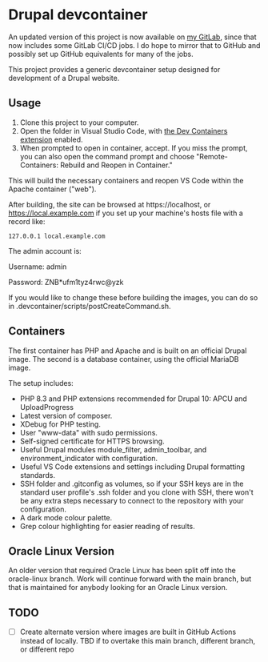 # Drupal devcontainer

An updated version of this project is now available on [my GitLab](https://gitlab.com/ryan-l-robinson/drupal-dev-environment), since that now includes some GitLab CI/CD jobs. I do hope to mirror that to GitHub and possibly set up GitHub equivalents for many of the jobs.

This project provides a generic devcontainer setup designed for development of a Drupal website.

## Usage

1. Clone this project to your computer.
1. Open the folder in Visual Studio Code, with [the Dev Containers extension](https://marketplace.visualstudio.com/items?itemName=ms-vscode-remote.remote-containers) enabled.
1. When prompted to open in container, accept. If you miss the prompt, you can also open the command prompt and choose "Remote-Containers: Rebuild and Reopen in Container."

This will build the necessary containers and reopen VS Code within the Apache container ("web").

After building, the site can be browsed at https://localhost, or https://local.example.com if you set up your machine's hosts file with a record like:

```
127.0.0.1 local.example.com
```

The admin account is:

Username: admin

Password: ZNB\*ufm1tyz4rwc@yzk

If you would like to change these before building the images, you can do so in .devcontainer/scripts/postCreateCommand.sh.

## Containers

The first container has PHP and Apache and is built on an official Drupal image. The second is a database container, using the official MariaDB image.

The setup includes:

- PHP 8.3 and PHP extensions recommended for Drupal 10: APCU and UploadProgress
- Latest version of composer.
- XDebug for PHP testing.
- User "www-data" with sudo permissions.
- Self-signed certificate for HTTPS browsing.
- Useful Drupal modules module_filter, admin_toolbar, and environment_indicator with configuration.
- Useful VS Code extensions and settings including Drupal formatting standards.
- SSH folder and .gitconfig as volumes, so if your SSH keys are in the standard user profile's .ssh folder and you clone with SSH, there won't be any extra steps necessary to connect to the repository with your configuration.
- A dark mode colour palette.
- Grep colour highlighting for easier reading of results.

## Oracle Linux Version

An older version that required Oracle Linux has been split off into the oracle-linux branch. Work will continue forward with the main branch, but that is maintained for anybody looking for an Oracle Linux version.

## TODO

- [ ] Create alternate version where images are built in GitHub Actions instead of locally. TBD if to overtake this main branch, different branch, or different repo
